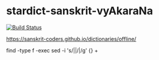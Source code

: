 # stardict-sanskrit-vyAkaraNa

[![Build Status](https://travis-ci.com/indic-dict/stardict-sanskrit-vyAkaraNa.svg?branch=master)](https://travis-ci.com/indic-dict/stardict-sanskrit-vyAkaraNa)

https://sanskrit-coders.github.io/dictionaries/offline/

find -type f -exec sed -i 's/||/|/g' {} +
